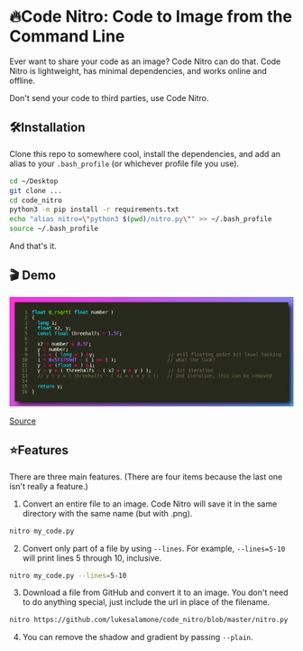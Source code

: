 # 🔥Code Nitro: Code to Image from the Command Line
Ever want to share your code as an image? Code Nitro can do that. Code Nitro is lightweight, has minimal dependencies, and works online and offline.

Don't send your code to third parties, use Code Nitro.

## 🛠️Installation
Clone this repo to somewhere cool, install the dependencies, and add an alias to your `.bash_profile` (or whichever profile file you use).

```bash
cd ~/Desktop
git clone ...
cd code_nitro
python3 -m pip install -r requirements.txt
echo "alias nitro=\"python3 $(pwd)/nitro.py\"" >> ~/.bash_profile
source ~/.bash_profile
```

And that's it.

## 🎬 Demo
![demonstration of the capabilities of code nitro](demo.png)

[Source](https://en.wikipedia.org/wiki/Fast_inverse_square_root)

## ⭐Features
There are three main features. (There are four items because the last one isn't really a feature.)

1. Convert an entire file to an image. Code Nitro will save it in the same directory with the same name (but with .png).

```bash
nitro my_code.py
```

2. Convert only part of a file by using `--lines`. For example, `--lines=5-10` will print lines 5 through 10, inclusive.

```bash
nitro my_code.py --lines=5-10
```

3. Download a file from GitHub and convert it to an image. You don't need to do anything special, just include the url in place of the filename.

```bash
nitro https://github.com/lukesalamone/code_nitro/blob/master/nitro.py
```

4. You can remove the shadow and gradient by passing `--plain`.
